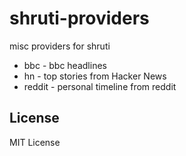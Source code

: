 # shruti-providers

misc providers for shruti

- bbc - bbc headlines
- hn - top stories from Hacker News
- reddit - personal timeline from reddit

License
-------

MIT License

